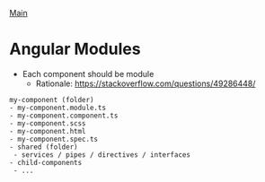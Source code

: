 [Main](../readme.md)

# Angular Modules

- Each component should be module
    - Rationale: https://stackoverflow.com/questions/49286448/

```
my-component (folder)
- my-component.module.ts
- my-component.component.ts
- my-component.scss
- my-component.html
- my-component.spec.ts
- shared (folder)
 - services / pipes / directives / interfaces
- child-components
 - ...
```